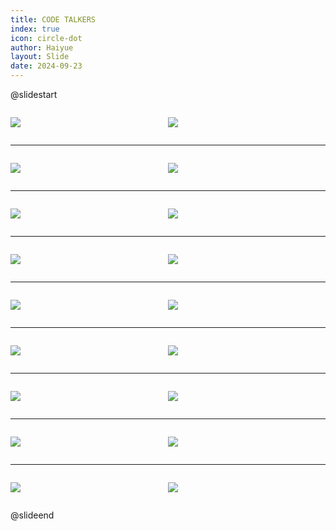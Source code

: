 ```yaml
---
title: CODE TALKERS
index: true
icon: circle-dot
author: Haiyue
layout: Slide
date: 2024-09-23
---
```

 
@slidestart

<div style="display:flex">
<div style="flex:1">

![](https://raw.githubusercontent.com/yclord/reading/refs/heads/master/english/Level-P/CODE%20TALKERS/001.webp)
</div>
<div style="flex:1">

![](https://raw.githubusercontent.com/yclord/reading/refs/heads/master/english/Level-P/CODE%20TALKERS/002.webp)
</div>
</div>

---

<div style="display:flex">
<div style="flex:1">

![](https://raw.githubusercontent.com/yclord/reading/refs/heads/master/english/Level-P/CODE%20TALKERS/003.webp)
</div>
<div style="flex:1">

![](https://raw.githubusercontent.com/yclord/reading/refs/heads/master/english/Level-P/CODE%20TALKERS/004.webp)
</div>
</div>

---

<div style="display:flex">
<div style="flex:1">

![](https://raw.githubusercontent.com/yclord/reading/refs/heads/master/english/Level-P/CODE%20TALKERS/005.webp)
</div>
<div style="flex:1">

![](https://raw.githubusercontent.com/yclord/reading/refs/heads/master/english/Level-P/CODE%20TALKERS/006.webp)
</div>
</div>

---

<div style="display:flex">
<div style="flex:1">

![](https://raw.githubusercontent.com/yclord/reading/refs/heads/master/english/Level-P/CODE%20TALKERS/007.webp)
</div>
<div style="flex:1">

![](https://raw.githubusercontent.com/yclord/reading/refs/heads/master/english/Level-P/CODE%20TALKERS/008.webp)
</div>
</div>

---

<div style="display:flex">
<div style="flex:1">

![](https://raw.githubusercontent.com/yclord/reading/refs/heads/master/english/Level-P/CODE%20TALKERS/009.webp)
</div>
<div style="flex:1">

![](https://raw.githubusercontent.com/yclord/reading/refs/heads/master/english/Level-P/CODE%20TALKERS/010.webp)
</div>
</div>

---

<div style="display:flex">
<div style="flex:1">

![](https://raw.githubusercontent.com/yclord/reading/refs/heads/master/english/Level-P/CODE%20TALKERS/011.webp)
</div>
<div style="flex:1">

![](https://raw.githubusercontent.com/yclord/reading/refs/heads/master/english/Level-P/CODE%20TALKERS/012.webp)
</div>
</div>

---

<div style="display:flex">
<div style="flex:1">

![](https://raw.githubusercontent.com/yclord/reading/refs/heads/master/english/Level-P/CODE%20TALKERS/013.webp)
</div>
<div style="flex:1">

![](https://raw.githubusercontent.com/yclord/reading/refs/heads/master/english/Level-P/CODE%20TALKERS/014.webp)
</div>
</div>

---

<div style="display:flex">
<div style="flex:1">

![](https://raw.githubusercontent.com/yclord/reading/refs/heads/master/english/Level-P/CODE%20TALKERS/015.webp)
</div>
<div style="flex:1">

![](https://raw.githubusercontent.com/yclord/reading/refs/heads/master/english/Level-P/CODE%20TALKERS/016.webp)
</div>
</div>

---

<div style="display:flex">
<div style="flex:1">

![](https://raw.githubusercontent.com/yclord/reading/refs/heads/master/english/Level-P/CODE%20TALKERS/017.webp)
</div>
<div style="flex:1">

![](https://raw.githubusercontent.com/yclord/reading/refs/heads/master/english/Level-P/CODE%20TALKERS/018.webp)
</div>
</div>

@slideend
